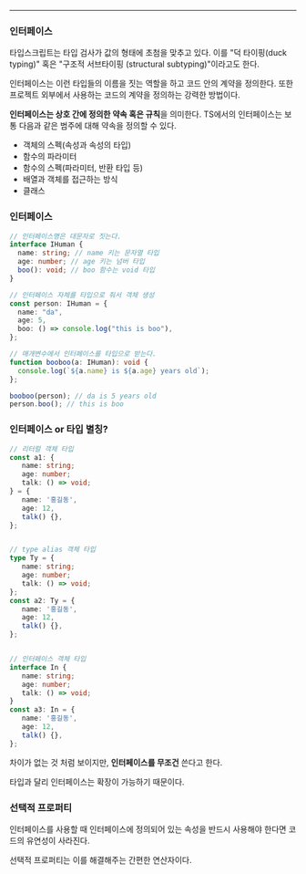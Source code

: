 
---

### 인터페이스

타입스크립트는 타입 검사가 값의 형태에 초첨을 맞추고 있다. 이를 "덕 타이핑(duck typing)" 혹은 "구조적 서브타이핑 (structural subtyping)"이라고도 한다.

인터페이스는 이런 타입들의 이름을 짓는 역할을 하고 코드 안의 계약을 정의한다.
또한 프로젝트 외부에서 사용하는 코드의 계약을 정의하는 강력한 방법이다.

**인터페이스는 상호 간에 정의한 약속 혹은 규칙**을 의미한다. TS에서의 인터페이스는 보통 다음과 같은 범주에 대해 약속을 정의할 수 있다.
- 객체의 스펙(속성과 속성의 타입)
- 함수의 파라미터
- 함수의 스펙(파라미터, 반환 타입 등)
- 배열과 객체를 접근하는 방식
- 클래스

### 인터페이스

```ts
// 인터페이스명은 대문자로 짓는다.
interface IHuman {
  name: string; // name 키는 문자열 타입
  age: number; // age 키는 넘버 타입
  boo(): void; // boo 함수는 void 타입
}

// 인터페이스 자체를 타입으로 줘서 객체 생성
const person: IHuman = {
  name: "da",
  age: 5,
  boo: () => console.log("this is boo"),
};

// 매개변수에서 인터페이스를 타입으로 받는다.
function booboo(a: IHuman): void {
  console.log(`${a.name} is ${a.age} years old`);
};

booboo(person); // da is 5 years old
person.boo(); // this is boo
```

### 인터페이스 or 타입 별칭?

```ts
// 리터럴 객체 타입
const a1: {
   name: string;
   age: number;
   talk: () => void;
} = {
   name: '홍길동',
   age: 12,
   talk() {},
};


// type alias 객체 타입
type Ty = {
   name: string;
   age: number;
   talk: () => void;
};
const a2: Ty = {
   name: '홍길동',
   age: 12,
   talk() {},
};


// 인터페이스 객체 타입
interface In {
   name: string;
   age: number;
   talk: () => void;
}
const a3: In = {
   name: '홍길동',
   age: 12,
   talk() {},
};
```

차이가 없는 것 처럼 보이지만, **인터페이스를 무조건** 쓴다고 한다.

타입과 달리 인터페이스는 확장이 가능하기 때문이다.

### 선택적 프로퍼티

인터페이스를 사용할 때 인터페이스에 정의되어 있는 속성을 반드시 사용해야 한다면 코드의 유연성이 사라진다.

선택적 프로퍼티는 이를 해결해주는 간편한 연산자이다.

